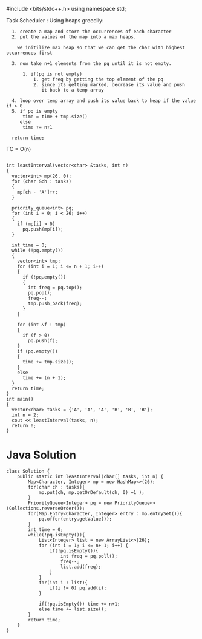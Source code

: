 #include <bits/stdc++.h>
using namespace std;

Task Scheduler :
    Using heaps greedily:

      1. create a map and store the occurrences of each character
      2. put the values of the map into a max heaps.

        we initilize max heap so that we can get the char with highest occurrences first

      3. now take n+1 elements from the pq until it is not empty.

          1. if(pq is not empty)
              1. get freq by getting the top element of the pq
              2. since its getting marked, decrease its value and push
                 it back to a temp array

      4. loop over temp array and push its value back to heap if the value if > 0
      5. if pq is empty
          time = time + tmp.size()
         else
          time += n+1

      return time;

TC = O(n)

```

int leastInterval(vector<char> &tasks, int n)
{
  vector<int> mp(26, 0);
  for (char &ch : tasks)
  {
    mp[ch - 'A']++;
  }

  priority_queue<int> pq;
  for (int i = 0; i < 26; i++)
  {
    if (mp[i] > 0)
      pq.push(mp[i]);
  }

  int time = 0;
  while (!pq.empty())
  {
    vector<int> tmp;
    for (int i = 1; i <= n + 1; i++)
    {
      if (!pq.empty())
      {
        int freq = pq.top();
        pq.pop();
        freq--;
        tmp.push_back(freq);
      }
    }

    for (int &f : tmp)
    {
      if (f > 0)
        pq.push(f);
    }
    if (pq.empty())
    {
      time += tmp.size();
    }
    else
      time += (n + 1);
  }
  return time;
}
int main()
{
  vector<char> tasks = {'A', 'A', 'A', 'B', 'B', 'B'};
  int n = 2;
  cout << leastInterval(tasks, n);
  return 0;
}

```

# Java Solution 

```
class Solution {
    public static int leastInterval(char[] tasks, int n) {
        Map<Character, Integer> mp = new HashMap<>(26);
        for(char ch : tasks){
            mp.put(ch, mp.getOrDefault(ch, 0) +1 );
        }
        PriorityQueue<Integer> pq = new PriorityQueue<>(Collections.reverseOrder());
        for(Map.Entry<Character, Integer> entry : mp.entrySet()){
            pq.offer(entry.getValue());
        }
        int time = 0;
        while(!pq.isEmpty()){
            List<Integer> list = new ArrayList<>(26);
            for (int i = 1; i <= n+ 1; i++) {
                if(!pq.isEmpty()){
                    int freq = pq.poll();
                    freq--;
                    list.add(freq);
                }
            }
            for(int i : list){
                if(i != 0) pq.add(i);
            }

            if(!pq.isEmpty()) time += n+1;
            else time += list.size();
        }
        return time;
    }
}

```
